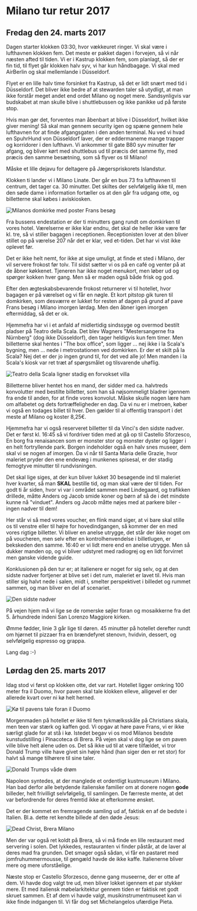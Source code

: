 # Milano tur retur 2017

## Fredag den 24. marts 2017

Dagen starter klokken 03:30, hvor vækkeuret ringer.
Vi skal være i lufthavnen klokken fem.
Det meste er pakket dagen i forvejen, så vi når næsten afted til tiden.
Vi er i Kastrup klokken fem, som planlagt, så der er fin tid, til flyet går klokken halv syv, vi har kun håndbagage.
Vi skal med AirBerlin og skal mellemlande i Düsseldorf.

Flyet er en lille halv time forsinket fra Kastrup, så det er lidt snært med tid i Düsseldorf.
Det bliver ikke bedre af at stewarden taler så utydligt,
at man ikke forstår meget andet end ordet Milano og noget mere.
Sandsynligvis var budskabet at man skulle blive i shuttlebussen og ikke panikke ud på første stop.

Hvis man gør det, forventes man åbenbart at blive i Düsseldorf, hvilket ikke giver mening!
Så skal man gennem security igen og spæne gennem hele lufthavnen for at finde afgangsgaten i den anden terminal.
Nu ved vi hvad en SpuhrHund von Düsseldorf laver, der er eddermaneme mange trapper og korridorer i den lufthavn.
Vi ankommer til gate B80 syv minutter før afgang,
og bliver kørt med shuttlebus ud til præcis det samme fly,
med præcis den samme besætning, som så flyver os til Milano!

Måske et lille dejavu for deltagere på Jægerspriskorets Islandstur.

Klokken ti lander vi i Milano Linate. Der går en bus 73 fra lufthavnen til centrum, det tager ca. 30 minutter.
Det skiltes der selvfølgelig ikke til, men den søde dame i information fortæller os at den går fra udgang otte,
og billetterne skal købes i aviskiosken.

![Milanos domkirke med poster Frans besøg](image/il-duomo.png)

Fra bussens endestation er der ti minutters gang rundt om domkirken til vores hotel.
Værelserne er ikke klar endnu, det skal de heller ikke være før kl. tre, så vi stiller bagagen i receptionen.
Receptionisten lover at den bliver stillet op på værelse 207 når det er klar, ved et-tiden.
Det har vi vist ikke oplevet før.

Det er ikke helt nemt, for ikke at sige umuligt, at finde et sted i Milano, der vil servere frokost før tolv.
Til sidst sætter vi os på en café og venter på at de åbner køkkenet.
Tjeneren har ikke noget menukort, men løber ud og spørger kokken hver gang.
Men så er maden også både frisk og god.

Efter den ægteskabsbevarende frokost returnerer vi til hotellet, hvor bagagen er på værelset og vi får en nøgle.
Et kort pitstop gik turen til domkirken, som desværre er lukket for resten af dagen på grund af pave Frans besøg i Milano imorgen lørdag.
Men den åbner igen imorgen eftermiddag, så det er ok.

Hjemmefra har vi i et anfald af midlertidig sindssyge og overmod bestilt pladser på Teatro della Scala.
Det blev Wagners "Mestersangerne fra Nürnberg" (dog ikke Düsseldorf), den tager heldigvis kun fem timer.
Men billetterne skal hentes i "The box office", som ligger ... nej ikke i la Scala's bygning, men ... 
nede i metrostationen ved domkirken. Er der et skilt på la Scala?
Nej det er der jo ingen grund til, for det ved alle jo!
Men manden i la Scala's kiosk var ret træt af spørgsmålet og tilsvarende uhøflig.

![Teatro della Scala ligner stadig en forvokset villa](image/la-scala.png)

Billetterne bliver hentet hos en mand, der sidder med ca. halvtreds konvolutter med bestilte billetter,
som han så nøjsommeligt bladrer igennem fra ende til anden, for at finde vores konvolut.
Måske skulle nogen lære ham om alfabetet og dets fortræffeligheder en dag.
Da vi nu er i metroen, køber vi også en todages billet til hver.
Den gælder til al offentlig transport i det meste af Milano og koster 8,25€.

Hjemmefra har vi også reserveret billetter til da Vinci's den sidste nadver.
Det er først kl. 16:45 så vi fordriver tiden med at gå op til Castello Sforzesco,
En borg fra renaisancen som er monster stor og monster dyster og ligger i en helt fortryllende park.
Borgen indeholder også en halv snes museer, dem skal vi se nogen af imorgen.
Da vi når til Santa Maria delle Grazie, hvor maleriet pryder den ene endevæg i munkenes spisesal,
er der stadig femogtyve minutter til rundvisningen.

Det skal lige siges, at der kun bliver lukket 30 besøgende ind til maleriet hver kvarter,
så man **SKAL** bestille tid, og man skal være der til tiden.
For godt ti år siden, hvor vi var i området sammen med Lindegaard, og trafikken drillede,
måtte Anders og Jacob smide koner og børn af så de i det mindste kunne nå "vinduet".
Anders og Jacob måtte nøjes med at parkere biler - ingen nadver til dem!

Her står vi så med vores voucher, en flink mand siger, at vi bare skal stille os til venstre eller til højre for hovedindgangen,
så kommer der en med vores rigtige billetter.
Vi bliver en anelse utrygge, det står der ikke noget om på voucheren, men selv efter en kontrolhenvendelse i billetlugen,
er bekskeden den samme.
16:40 er vi lidt mere end en anelse utrygge.
Men så dukker manden op, og vi bliver udstyret med radiogrej og en lidt forvirret men ganske vidende guide.

Konklusionen på den tur er; at italienere er noget for sig selv, og at den sidste nadver fortjener at blive set i det rum,
maleriet er lavet til.
Hvis man stiller sig halvt nede i salen, midt i, smelter perspektivet i billedet og rummet sammen, og man bliver en del af scenariet.

![Den sidste nadver](image/sidste-nadver.png)

På vejen hjem må vi lige se de romerske søjler foran og mosaikkerne fra det 5. århundrede indeni San Lorenzo Maggiore kirken.

Ømme fødder, linie 3 går lige til døren.
45 minutter på hotellet derefter rundt om hjørnet til pizzaer fra en brændefyret stenovn, hvidvin, dessert,
og selvfølgelig espresso og grappa.

Lang dag :-)

## Lørdag den 25. marts 2017

Idag stod vi først op klokken otte, det var rart.
Hotellet ligger omkring 100 meter fra il Duomo, hvor paven skal tale klokken elleve,
alligevel er der allerede kvart over ni kø helt herned.

![Kø til pavens tale foran il Duomo](image/il-papa-1.png)

Morgenmaden på hotellet er ikke til fem tykmælksskåle på Christians skala,
men teen var stærk og kaffen god.
Vi opgav at høre pave Frans, vi er ikke særligt glade for at stå i kø.
Istedet begav vi os mod Milanos besdste kunstudstilling i Pinacoteca di Brera.
På vejen skal vi dog lige se om paven ville blive helt alene uden os.
Det så ikke ud til at være tilfældet, vi tror Donald Trump ville have givet sin højre hånd (han siger den er ret stor)
for halvt så mange tilhørere til sine taler.

![Donald Trumps våde drøm](image/il-papa-2.png)

Napoleon syntedes, at der manglede et ordentligt kustmuseum i Milano.
Han bad derfor alle betydende italienske familier om at donere nogen **gode** billeder,
helt frivilligt selvfølgelig, til samlingen.
De færreste mente, at det var befordrende for deres fremtid ikke at efterkomme ønsket.

Det er der kommet en fremragende samling ud af, faktisk en af de bedste i Italien.
Bl.a. dette ret kendte billede af den døde Jesus:

![Dead Christ, Brera Milano](image/dead-christ.jpg)

Men der var også ret koldt på Brera, så vi må finde en lille restaurant med servering i solen.
Det lykkedes, restauranten vi finder påstår, at de laver al deres mad fra grunden.
Det smager også sådan, vi får en pastaret med jomfruhummermousse, til gengæld havde de ikke kaffe.
Italienerne bliver mere og mere uforståelige.

Næste stop er Castello Sforzesco, denne gang museerne, der er otte af dem.
Vi havde dog valgt tre ud, men bliver lokket igennem et par stykker mere.
Et med italiensk møbelarkitektur gennem tiden er faktisk ret godt skruet sammen.
Et af dem vi havde valgt, musikinstrumentmuseet kan vi ikke finde indgangen til.
Vi får dog set Michelangelos ufærdige Pieta.



